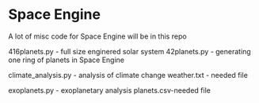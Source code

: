 # Space Engine
A lot of misc code for Space Engine will be in this repo


416planets.py - full size enginered solar system
42planets.py	- generating one ring of planets in Space Engine

climate_analysis.py	- analysis of climate change
weather.txt - needed file

exoplanets.py	- exoplanetary analysis
planets.csv-needed file
